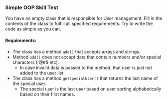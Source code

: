 ### Simple OOP Skill Test

You have an empty class that is responsible for User management.
Fill in the contents of the class to fulfill all specified requirements.
Try to write the code as simple as you can.

#### Requirements: 

- The class has a method `add()` that accepts arrays and strings.
- Method `add()` does not accept data that contain numbers and/or special characters (!@#$ etc). 
  - In case invalid data is passed to the method, that user is just not added to the user list.
- The class has a method `getSpecialUser()` that returns the last name of the special user.
    - The special user is the last user based on user sorting alphabetically based on their first names.